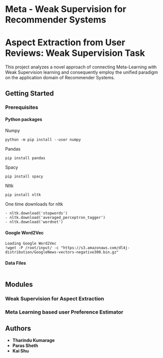 
# Meta - Weak Supervision for Recommender Systems

# Aspect Extraction from User Reviews: Weak Supervision Task

This project analyzes a novel approach of connecting Meta-Learning with Weak Supervision learning and consequently employ the unified paradigm on the application domain of Recommender Systems.

## Getting Started

### Prerequisites

#### Python packages

Numpy
```
python -m pip install --user numpy
```
Pandas
```
pip install pandas
```
Spacy
```
pip install spacy
```
Nltk
```
pip install nltk
```
One time downloads for nltk

```
- nltk.download('stopwords')
- nltk.download('averaged_perceptron_tagger')
- nltk.download('wordnet')
```

#### Google Word2Vec

```
Loading Google Word2Vec
!wget -P /root/input/ -c "https://s3.amazonaws.com/dl4j-distribution/GoogleNews-vectors-negative300.bin.gz"
```
#### Data Files

```
```

## Modules

### Weak Supervision for Aspect Extraction
### Meta Learning based user Preference Estimator

## Authors

* **Tharindu Kumarage**
* **Paras Sheth**
* **Kai Shu**


